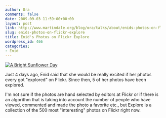 ```yaml
---
author: Ora
comments: false
date: 2009-09-03 11:59:00+00:00
layout: post
link: http://www.martindale.org/blog/ora/talks/about/enids-photos-on-flickr-explore
slug: enids-photos-on-flickr-explore
title: Enid's Photos on Flickr Explore
wordpress_id: 466
categories:
- Enid
---
```


[![A Bright Sunflower Day](http://farm4.static.flickr.com/3432/3878949557_bcecf942d7.jpg)](http://www.flickr.com/photos/enidmartindale/3878949557/)  
  
Just 4 days ago, Enid said that she would be really excited if her photos every got "explored" on Flickr. Since then, 5 of her photos have been explored.  
  
I'm not sure if the photos are hand selected by editors at Flickr or if there is an algorithm that is taking into account the number of people who have viewed, commented and made the photo a favorite etc., but Explore is a collection of the 500 most "interesting" photos on Flickr right now.
